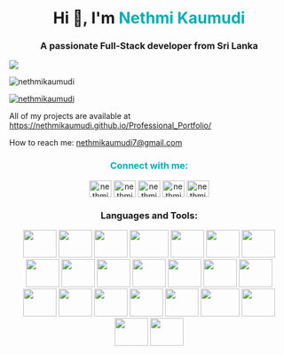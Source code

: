 <h1 align="center">Hi 👋, I'm <span  style="color: #00ADB5;">Nethmi Kaumudi</span> </h1>
 <h3 align="center">A passionate Full-Stack developer from Sri Lanka</h3>
 <img align="center" src="https://cdn.dribbble.com/users/17707/screenshots/2413754/rrr.gif">

<p align="left"> <img src="https://komarev.com/ghpvc/?username=nethmikaumudi&label=Profile%20views&color=0e75b6&style=flat" alt="nethmikaumudi" /> </p>
<p align="left"> <a href="https://github.com/ryo-ma/github-profile-trophy"><img
                src="https://github-profile-trophy.vercel.app/?username=nethmikaumudi" alt="nethmikaumudi" /></a> </p>

 <p align="left">All of my projects are available at
    <a href="https://nethmikaumudi.github.io/Professional_Portfolio/">https://nethmikaumudi.github.io/Professional_Portfolio/</a>
    </p>

<p align="left">How to reach me: <a href="mailto:nethmikaumudi7@gmail.com">nethmikaumudi7@gmail.com</a></p>

<h3 align="center" style="color:#00ADB5; margingtop:20px;" >Connect with me:</h3>
  <p align="center">
   <a href="https://linkedin.com/in/nethmikaumudi" target="blank"><img align="center"
                src="https://raw.githubusercontent.com/rahuldkjain/github-profile-readme-generator/master/src/images/icons/Social/linked-in-alt.svg"
                alt="nethmikaumudi" height="30" width="40" /></a>
   <a href="https://stackoverflow.com/users/nethmikaumudi" target="blank"><img align="center" src="https://raw.githubusercontent.com/rahuldkjain/github-profile-readme-generator/master/src/images/icons/Social/stack-overflow.svg" alt="nethmikaumudi" height="30" width="40" /></a>
<a href="https://instagram.com/nethmikaumudi" target="blank"><img align="center" src="https://raw.githubusercontent.com/rahuldkjain/github-profile-readme-generator/master/src/images/icons/Social/instagram.svg" alt="nethmikaumudi" height="30" width="40" /></a>
<a href="https://www.hackerrank.com/nethmikaumudi" target="blank"><img align="center" src="https://raw.githubusercontent.com/rahuldkjain/github-profile-readme-generator/master/src/images/icons/Social/hackerrank.svg" alt="nethmikaumudi" height="30" width="40" /></a>
<a href="https://www.leetcode.com/nethmikaumudi" target="blank"><img align="center" src="https://raw.githubusercontent.com/rahuldkjain/github-profile-readme-generator/master/src/images/icons/Social/leet-code.svg" alt="nethmikaumudi" height="30" width="40" /></a>
        <!-- Add other social media links here -->
    </p>
 <h3 align="center">Languages and Tools:</h3>
   <p align="center">
    <img src="https://logos-world.net/wp-content/uploads/2022/07/Java-Logo.png" height="50" width="60" >
    <img src="https://d1.awsstatic.com/asset-repository/products/amazon-rds/1024px-MySQL.ff87215b43fd7292af172e2a5d9b844217262571.png" height="50" width="60" style="margingleft:5px;" >
    <img src="https://avatars.githubusercontent.com/u/1609975?s=280&v=4" height="50" width="60"style="margingleft:5px;" >
    <img src="https://upload.wikimedia.org/wikipedia/en/c/cc/JavaFX_Logo.png" height="50" width="70"style="margingleft:5px;" >

   <img src="https://cdn-icons-png.flaticon.com/512/732/732212.png" height="50" width="60" style="margingleft:5px;" >

   <img src="https://upload.wikimedia.org/wikipedia/commons/thumb/6/62/CSS3_logo.svg/800px-CSS3_logo.svg.png" height="50" width="60" style="margingleft:5px;" >

   <img src="https://cdn-icons-png.flaticon.com/512/5968/5968292.png" height="50" width="60" >

   <img src="https://github.com/twbs.png" height="50" width="60" >

   <img src="https://img-c.udemycdn.com/course/750x422/3567325_01ea.jpg" height="50" width="60" >

   <img src="https://encrypted-tbn0.gstatic.com/images?q=tbn:ANd9GcSnXeSIxwmypqbygvJQEQJdTyH5yUPJ_Cx3Gg&usqp=CAU" height="50" width="60" >

   <img src="https://encrypted-tbn0.gstatic.com/images?q=tbn:ANd9GcTHrf853NWrpSgxZRAb49QrsAjAQF2C4UHz7fjBDYq8_iknKN8QzYkucMIUZpDLP0NsnHw&usqp=CAU" height="50" width="60" >

   <img src="https://uxwing.com/wp-content/themes/uxwing/download/brands-and-social-media/postman-icon.png" height="50" width="60" >
    <img src="https://encrypted-tbn0.gstatic.com/images?q=tbn:ANd9GcQalKFwVDd0H7Xx8HaqWBbUmDRdrgxUoicGBZC0eIzTsww7Sev-ySXJ3in9Udv2R9CR3lo&usqp=CAU" height="50" width="60" >
    <img src="https://static-00.iconduck.com/assets.00/android-studio-icon-486x512-zp9um7zl.png" height="50" width="60" >
    <img src="https://cdn1.iconfinder.com/data/icons/programing-development-8/24/react_logo-512.png" height="50" width="60" >
    <img src="https://i1.wp.com/blog.alexdevero.com/wp-content/uploads/2018/12/react-native-expo-how-to-build-your-first-mobile-app.jpg?fit=1024%2C635&ssl=1" height="50" width="60" >
    <img src="https://static-00.iconduck.com/assets.00/spring-icon-128x128-6j39mt7l.png" height="50" width="60" >
  <img src="https://assets-global.website-files.com/6377ac1a39ff1e65214224e5/64c96b0d2785e6db2d22a4c4_spring-boot.png" height="50" width="60" >
    <img src="https://upload.wikimedia.org/wikipedia/commons/thumb/9/93/MongoDB_Logo.svg/2560px-MongoDB_Logo.svg.png" height="50" width="60" >
    <img src="https://www.svgrepo.com/show/376318/flutter.svg" height="50" width="70" >
    <img src="https://encrypted-tbn0.gstatic.com/images?q=tbn:ANd9GcRVaIKavH0hnbXWmsmJMSU8BX6rfTZim7Pr2oxsGik4wLAygYeGHXsgYpi-wi588v6x8Ko&usqp=CAU" height="50" width="60" >
     <img src="https://www.svgrepo.com/show/374144/typescript.svg" height="50" width="60" >
          <img src="https://ajeetchaulagain.com/static/7cb4af597964b0911fe71cb2f8148d64/87351/express-js.png" height="50" width="60" >

     


</p>

